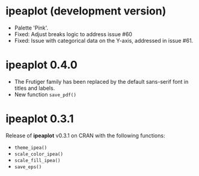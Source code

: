 # ipeaplot (development version)
  * Palette 'Pink'.
  * Fixed: Adjust breaks logic to address issue #60
  * Fixed: Issue with categorical data on the Y-axis, addressed in issue #61.
    
# ipeaplot 0.4.0
  * The Frutiger family has been replaced by the default sans-serif font in titles and labels.
  * New function `save_pdf()`

# ipeaplot 0.3.1

Release of **ipeaplot** v0.3.1 on CRAN with the following functions:

  * `theme_ipea()`
  * `scale_color_ipea()`
  * `scale_fill_ipea()`
  * `save_eps()`
  

